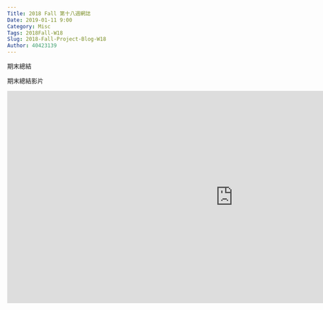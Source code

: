 ```yaml
---
Title: 2018 Fall 第十八週網誌
Date: 2019-01-11 9:00
Category: Misc
Tags: 2018Fall-W18
Slug: 2018-Fall-Project-Blog-W18
Author: 40423139
---
```



期末總結

<!-- PELICAN_END_SUMMARY -->

期末總結影片



<iframe width="1045" height="492" src="https://www.youtube.com/embed/hoHoeEZj4pY" frameborder="0" allow="accelerometer; autoplay; encrypted-media; gyroscope; picture-in-picture" allowfullscreen></iframe>